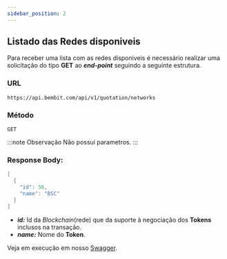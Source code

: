 ```yaml
---
sidebar_position: 2
---
```


## Listado das Redes disponiveis

Para receber uma lista com as redes disponiveis é necessário realizar uma solicitação do tipo **GET** ao ***end-point*** seguindo a seguinte estrutura.

### URL

```
https://api.bembit.com/api/v1/quotation/networks
```

### Método
```
GET
```

:::note Observação
Não possui parametros.
:::

### Response Body:

```c
[
  {
    "id": 56,
    "name": "BSC"
  }
]
```

- ***id:*** Id da *Blockchain*(rede) que da suporte à negociação dos **Tokens** inclusos na transação.
- ***name:*** Nome do **Token**.


Veja em execução em nosso [Swagger](https://api.bembit.com/docs/#/Quotation/get_quotation_networks).
